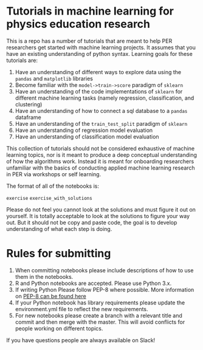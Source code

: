 # Tutorials in machine learning for physics education research
This is a repo has a number of tutorials that are meant to help PER researchers get started with machine learning projects. It assumes that you have an existing understanding of python syntax. Learning goals for these tutorials are:

1. Have an understanding of different ways to explore data using the `pandas` and `matplotlib` libraries
2. Become familiar with the `model->train->score` paradigm of `sklearn`
3. Have an understanding of the code implementations of `sklearn` for different machine learning tasks (namely regression, classification, and clustering)
4. Have an understanding of how to connect a sql database to a `pandas` dataframe
5. Have an understanding of the `train_test_split` paradigm of `sklearn`
6. Have an understanding of regression model evaluation
7. Have an understanding of classification model evaluation

This collection of tutorials should not be considered exhaustive of machine learning topics, nor is it meant to produce a deep conceptual understanding of how the algorithms work. Instead it is meant for onboarding researchers unfamiliar with the basics of conducting applied machine learning research in PER via workshops or self learning.

The format of all of the notebooks is:

`exercise`
`exercise_with_solutions`

Please do not feel you cannot look at the solutions and must figure it out on yourself. It is totally acceptable to look at the solutions to figure your way out. But it should not be copy and paste code, the goal is to develop understanding of what each step is doing.

# Rules for submitting

1. When committing notebooks please include descriptions of how to use them in the notebooks.
2. R and Python notebooks are accepted. Please use Python 3.x.
3. If writing Python Please follow PEP-8 where possible. More information on [PEP-8 can be found here](https://www.python.org/dev/peps/pep-0008/)
4. If your Python notebook has library requirements please update the environment.yml file to reflect the new requirements.
5. For new notebooks please create a branch with a relevant title and commit and then merge with the master. This will avoid conflicts for people working on different topics.

If you have questions people are always available on Slack!
